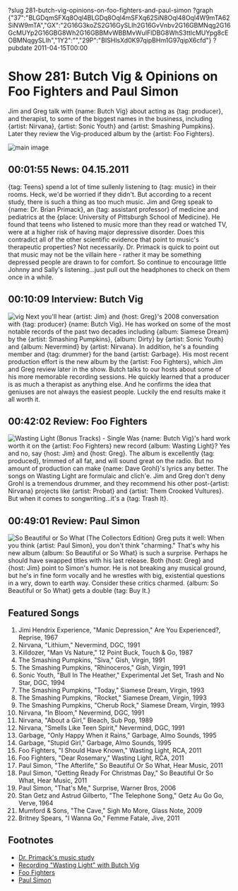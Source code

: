?slug 281-butch-vig-opinions-on-foo-fighters-and-paul-simon
?graph {"37":"BLGDqmSFXq8Oql4BLGDq8Oql4mSFXq62SiN8Oql48Oql4W9mTA62SiNW9mTA","GX":"2G16G3koZS2G16GySLIh2G16GvVnbv2G16GBMNqg2G16GcMUYp2G16GBG8Wh2G16GBBMvWBBMvWuIFlDBG8WhS3ttlcMUYpg8cEOBMNqgySLIh","1Y2":"","29P":"BISHlsXd0K97qipBHm1G97qipX6cfd"}
?pubdate 2011-04-15T00:00

# Show 281: Butch Vig & Opinions on Foo Fighters and Paul Simon
Jim and Greg talk with {name: Butch Vig} about acting as {tag: producer}, and therapist, to some of the biggest names in the business, including {artist: Nirvana}, {artist: Sonic Youth} and {artist: Smashing Pumpkins}. Later they review the Vig-produced album by the {artist: Foo Fighters}. 

![main image](http://static.soundopinions.org/images/2011/butchvig.jpg)


## 00:01:55 News: 04.15.2011
{tag: Teens} spend a lot of time sullenly listening to {tag: music} in their rooms. Heck, we'd be worried if they didn't. But according to a recent study, there is such a thing as too much music. Jim and Greg speak to {name: Dr. Brian Primack}, an {tag: assistant professor} of medicine and pediatrics at the {place: University of Pittsburgh School of Medicine}. He found that teens who listened to music more than they read or watched TV, were at a higher risk of having major depressive disorder. Does this contradict all of the other scientific evidence that point to music's therapeutic properties? Not necessarily. Dr. Primack is quick to point out that music may not be the villain here - rather it may be something depressed people are drawn to for comfort. So continue to encourage little Johnny and Sally's listening...just pull out the headphones to check on them once in a while.

## 00:10:09 Interview: Butch Vig
![vig](//static.soundopinions.org/images/2011/vig.jpg)
Next you'll hear {artist: Jim} and {host: Greg}'s 2008 conversation with {tag: producer} {name: Butch Vig}. He has worked on some of the most notable records of the past two decades including {album: Siamese Dream} by the {artist: Smashing Pumpkins}, {album: Dirty} by {artist: Sonic Youth} and {album: Nevermind} by {artist: Nirvana}. In addition, he's a founding member and {tag: drummer} for the band {artist: Garbage}. His most recent production effort is the new album by the {artist: Foo Fighters}, which Jim and Greg review later in the show. Butch talks to our hosts about some of his more memorable recording sessions. He quickly learned that a producer is as much a therapist as anything else. And he confirms the idea that geniuses are not always the easiest people. Luckily the end results make it all worth it.

## 00:42:02 Review: Foo Fighters
![Wasting Light (Bonus Tracks) - Single](http://is3.mzstatic.com/image/thumb/Music122/v4/d7/41/07/d74107fe-d3ec-0ca0-3c62-4708e384bd4d/source/600x600bb.jpg "6906197/1227038185")
Was {name: Butch Vig}'s hard work worth it on the {artist: Foo Fighters} new record {album: Wasting Light}? Yes and no, say {host: Jim} and {host: Greg}. The album is excellently {tag: produced}, trimmed of all fat, and will sound great on the radio. But no amount of production can make {name: Dave Grohl}'s lyrics any better. The songs on Wasting Light are formulaic and clich'e. Jim and Greg don't deny Grohl is a tremendous drummer, and they recommend his other post-{artist: Nirvana} projects like {artist: Probat} and {artist: Them Crooked Vultures}. But when it comes to songwriting...it's a {tag: Trash It}. 

## 00:49:01 Review: Paul Simon
![So Beautiful or So What (The Collectors Edition)](http://is1.mzstatic.com/image/thumb/Music/v4/9d/6d/c3/9d6dc382-fbd7-660d-47da-c3489849dcf1/source/600x600bb.jpg "152016/478016140")
Greg puts it well: When you think {artist: Paul Simon}, you don't think "charming." That's why his new album {album: So Beautiful or So What} is such a surprise. Perhaps he should have swapped titles with his last release. Both {host: Greg} and {host: Jim} point to Simon's humor. He is not breaking any musical ground, but he's in fine form vocally and he wrestles with big, existential questions in a wry, down to earth way. Consider these critics charmed. {album: So Beautiful or So What} gets a double {tag: Buy It.}

## Featured Songs
1. Jimi Hendrix Experience, "Manic Depression," Are You Experienced?, Reprise, 1967
2. Nirvana, "Lithium," Nevermind, DGC, 1991
3. Killdozer, "Man Vs Nature," 12 Point Buck, Touch & Go, 1987
4. The Smashing Pumpkins, "Siva," Gish, Virgin, 1991
5. The Smashing Pumpkins, "Rhinoceros," Gish, Virgin, 1991
6. Sonic Youth, "Bull In The Heather," Experimental Jet Set, Trash and No Star, DGC, 1994
7. The Smashing Pumpkins, "Today," Siamese Dream, Virgin, 1993
8. The Smashing Pumpkins, "Rocket," Siamese Dream, Virgin, 1993
9. The Smashing Pumpkins, "Cherub Rock," Siamese Dream, Virgin, 1993
10. Nirvana, "In Bloom," Nevermind, DGC, 1991
11. Nirvana, "About a Girl," Bleach, Sub Pop, 1989
12. Nirvana, "Smells Like Teen Spirit," Nevermind, DGC, 1991
13. Garbage, "Only Happy When it Rains," Garbage, Almo Sounds, 1995
14. Garbage, "Stupid Girl," Garbage, Almo Sounds, 1995
15. Foo Fighters, "I Should Have Known," Wasting Light, RCA, 2011
16. Foo Fighters, "Dear Rosemary," Wasting Light, RCA, 2011
17. Paul Simon, "The Afterlife," So Beautiful Or So What, Hear Music, 2011
18. Paul Simon, "Getting Ready For Christmas Day," So Beautiful Or So What, Hear Music, 2011
19. Paul Simon, "That's Me," Surprise, Warner Bros, 2006
20. Stan Getz and Astrud Gilberto, "The Telephone Song," Getz Au Go Go, Verve, 1964
21. Mumford & Sons, "The Cave," Sigh Mo More, Glass Note, 2009
22. Britney Spears, "I Wanna Go," Femme Fatale, Jive, 2011


## Footnotes
- [Dr. Primack's music study](http://healthland.time.com/2011/04/12/study-are-music-loving-teens-more-likely-to-be-depressed/#ixzz1JXCPuDtA)
- [Recording "Wasting Light" with Butch Vig](http://www.soundonsound.com/sos/jun11/articles/foo-fighters.htm)
- [Foo Fighters](http://www.foofighters.com/)
- [Paul Simon](http://www.paulsimon.com/us/home)
